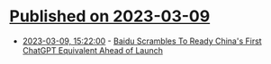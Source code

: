 # [Published on 2023-03-09](index.md)

* [2023-03-09, 15:22:00](https://slashdot.org/story/23/03/09/1238209/baidu-scrambles-to-ready-chinas-first-chatgpt-equivalent-ahead-of-launch?utm_source=rss1.0mainlinkanon&utm_medium=feed) - [Baidu Scrambles To Ready China's First ChatGPT Equivalent Ahead of Launch](https://slashdot.org/story/23/03/09/1238209/baidu-scrambles-to-ready-chinas-first-chatgpt-equivalent-ahead-of-launch?utm_source=rss1.0mainlinkanon&utm_medium=feed)
